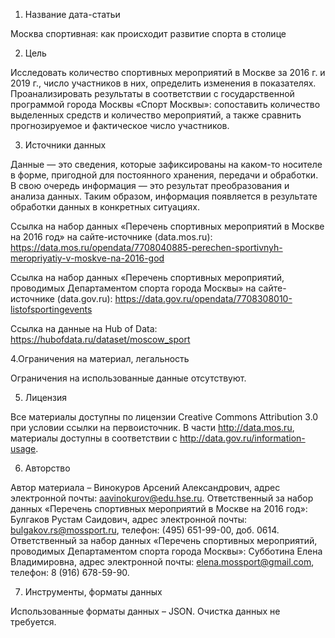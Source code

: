 1. Название дата-статьи

Москва спортивная: как происходит развитие спорта в столице

2. Цель

Исследовать количество спортивных мероприятий в Москве за 2016 г. и 2019 г., число участников в них, определить изменения в показателях. Проанализировать результаты в соответствии с государственной программой города Москвы «Спорт Москвы»: сопоставить количество выделенных средств и количество мероприятий, а также сравнить прогнозируемое и фактическое число участников.

3. Источники данных

Данные — это сведения, которые зафиксированы на каком-то носителе в форме, пригодной для постоянного хранения, передачи и обработки. В свою очередь информация — это результат преобразования и анализа данных. Таким образом, информация появляется в результате обработки данных в конкретных ситуациях.

Ссылка на набор данных «Перечень спортивных мероприятий в Москве на 2016 год» на сайте-источнике (data.mos.ru):
https://data.mos.ru/opendata/7708040885-perechen-sportivnyh-meropriyatiy-v-moskve-na-2016-god 

Ссылка на набор данных «Перечень спортивных мероприятий, проводимых Департаментом спорта города Москвы» на сайте-источнике (data.gov.ru):
https://data.gov.ru/opendata/7708308010-listofsportingevents 

Ссылка на данные на Hub of Data:
https://hubofdata.ru/dataset/moscow_sport 

4.Ограничения на материал, легальность

Ограничения на использованные данные отсутствуют.

5. Лицензия

Все материалы доступны по лицензии Creative Commons Attribution 3.0 при условии ссылки на первоисточник. В части http://data.mos.ru, материалы доступны в соответствии с http://data.gov.ru/information-usage.

6. Авторство

Автор материала – Винокуров Арсений Александрович, адрес электронной почты: aavinokurov@edu.hse.ru.
Ответственный за набор данных «Перечень спортивных мероприятий в Москве на 2016 год»: Булгаков Рустам Саидович, адрес электронной почты: bulgakov.rs@mossport.ru, телефон: (495) 651-99-00, доб. 0614.
Ответственный за набор данных «Перечень спортивных мероприятий, проводимых Департаментом спорта города Москвы»: Субботина Елена Владимировна, адрес электронной почты: elena.mossport@gmail.com, телефон: 8 (916) 678-59-90.

7. Инструменты, форматы данных

Использованные форматы данных – JSON.
Очистка данных не требуется.


